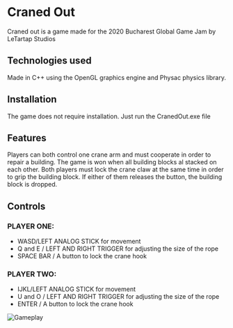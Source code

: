 # Craned Out

Craned out is a game made for the 2020 Bucharest Global Game Jam by LeTartap Studios

## Technologies used
Made in C++ using the OpenGL graphics engine and Physac physics library.

## Installation
The game does not require installation. Just run the CranedOut.exe file

## Features

Players can both control one crane arm and must cooperate in order to repair a building. The game is won when all building blocks al stacked on each other.
Both players must lock the crane claw at the same time in order to grip the building block. If either of them releases the button, the building block is dropped.


## Controls

### PLAYER ONE:
* WASD/LEFT ANALOG STICK for movement
* Q and E / LEFT AND RIGHT TRIGGER for adjusting the size of the rope
* SPACE BAR / A button to lock the crane hook

### PLAYER TWO:
* IJKL/LEFT ANALOG STICK for movement
* U and O / LEFT AND RIGHT TRIGGER for adjusting the size of the rope
* ENTER / A button to lock the crane hook


![Gameplay](https://i.imgur.com/mRU2qte.png)
